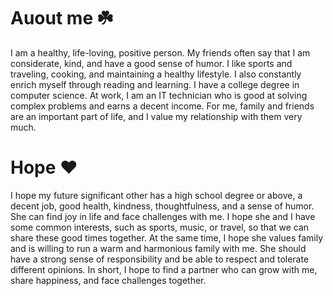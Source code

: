 # Auout me ☘️
I am a healthy, life-loving, positive person. My friends often say that I am considerate, kind, and have a good sense of humor. 
I like sports and traveling, cooking, and maintaining a healthy lifestyle. I also constantly enrich myself through reading and learning.
I have a college degree in computer science. At work, I am an IT technician who is good at solving complex problems and earns a decent income. 
For me, family and friends are an important part of life, and I value my relationship with them very much.

# Hope ❤️
I hope my future significant other has a high school degree or above, a decent job, good health, kindness, thoughtfulness, and a sense of humor. She can find joy in life and face challenges with me. 
I hope she and I have some common interests, such as sports, music, or travel, so that we can share these good times together. 
At the same time, I hope she values ​​family and is willing to run a warm and harmonious family with me. She should have a strong sense of responsibility and be able to respect and tolerate different opinions. 
In short, I hope to find a partner who can grow with me, share happiness, and face challenges together.
